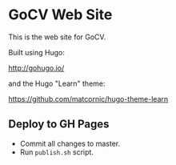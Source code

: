 # GoCV Web Site

This is the web site for GoCV.

Built using Hugo:

http://gohugo.io/

and the Hugo "Learn" theme:

https://github.com/matcornic/hugo-theme-learn

## Deploy to GH Pages

- Commit all changes to master.
- Run `publish.sh` script.
